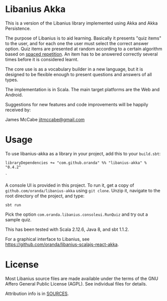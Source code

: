 Libanius Akka
=============

This is a version of the Libanius library implemented using Akka and Akka Persistence.

The purpose of Libanius is to aid learning. Basically it presents "quiz items" to the user, and for each one the user must select the correct answer option. Quiz items are presented at random according to a certain algorithm based on [spaced repetition](http://en.wikipedia.org/wiki/Spaced_repetition). An item has to be answered correctly several times before it is considered learnt.

The core use is as a vocabulary builder in a new language, but it is designed to be flexible enough to present questions and answers of all types.

The implementation is in Scala. The main target platforms are the Web and Android.

Suggestions for new features and code improvements will be happily received by:

James McCabe <jjtmccabe@gmail.com>


Usage
=====

To use libanius-akka as a library in your project, add this to your `build.sbt`:

    libraryDependencies += "com.github.oranda" %% "libanius-akka" % "0.4.2"
                                                                               `
A console UI is provided in this project. To run it, get a copy of 
`github.com/oranda/libanius-akka` using `git clone`. Unzip it, navigate to the root
directory of the project, and type:

    sbt run

Pick the option `com.oranda.libanius.consoleui.RunQuiz` and try out a sample quiz.

This has been tested with Scala 2.12.6, Java 8, and sbt 1.1.2.

For a graphical interface to Libanius, see https://github.com/oranda/libanius-scalajs-react-akka.


License
=======

Most Libanius source files are made available under the terms of the GNU Affero General Public License (AGPL).
See individual files for details.

Attribution info is in [SOURCES](SOURCES.md).
